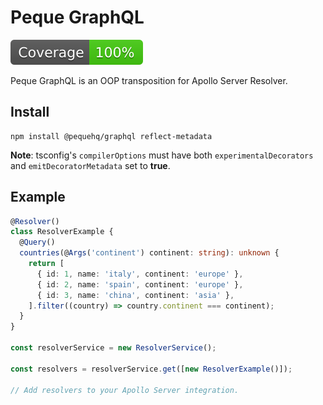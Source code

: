 # Peque GraphQL

![coverage](https://github.com/peque-ts/graphql/raw/main/coverage-badge.svg)

Peque GraphQL is an OOP transposition for Apollo Server Resolver.

## Install

```shell
npm install @pequehq/graphql reflect-metadata
```

**Note**: tsconfig's `compilerOptions` must have both `experimentalDecorators` and `emitDecoratorMetadata` set to **true**.

## Example

```typescript
@Resolver()
class ResolverExample {
  @Query()
  countries(@Args('continent') continent: string): unknown {
    return [
      { id: 1, name: 'italy', continent: 'europe' },
      { id: 2, name: 'spain', continent: 'europe' },
      { id: 3, name: 'china', continent: 'asia' },
    ].filter((country) => country.continent === continent);
  }
}

const resolverService = new ResolverService();

const resolvers = resolverService.get([new ResolverExample()]);

// Add resolvers to your Apollo Server integration.
```
